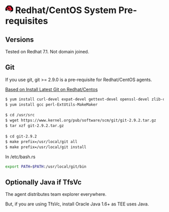 

# ![redhat](../res/redhat_med.png) Redhat/CentOS System Pre-requisites

## Versions

Tested on Redhat 7.1.  Not domain joined.

## Git

If you use git, git >= 2.9.0 is a pre-requisite for Redhat/CentOS agents.

[Based on Install Latest Git on Redhat/Centos](http://tecadmin.net/install-git-2-x-on-centos-rhel-and-fedora/#)

```bash
$ yum install curl-devel expat-devel gettext-devel openssl-devel zlib-devel
$ yum install gcc perl-ExtUtils-MakeMaker

$ cd /usr/src
$ wget https://www.kernel.org/pub/software/scm/git/git-2.9.2.tar.gz
$ tar xzf git-2.9.2.tar.gz

$ cd git-2.9.2
$ make prefix=/usr/local/git all
$ make prefix=/usr/local/git install
```

In /etc/bash.rs
```bash
export PATH=$PATH:/usr/local/git/bin
```

## Optionally Java if TfsVc

The agent distributes team explorer everywhere.

But, if you are using TfsVc, install Oracle Java 1.6+ as TEE uses Java.

